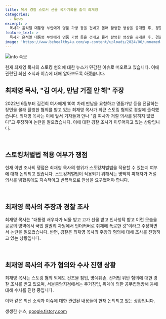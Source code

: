 ```yaml
---
title: 목사 경찰 스토커 선물 국가기록물 출석 최재영
categories:
  - News
excerpt: >
  목사가 윤석열 대통령 부인에게 명품 가방 등을 건네고 몰래 촬영한 영상을 공개한 후, 경찰에 스토킹 혐의로 출석한 사실이 알려졌습니다. 최재영 목사는 김 여사가 만남을 거절한 적이 없다며 자신의 행위를 반박하고, 스토킹처벌법이 적용되지 않았어야 했다고 주장했습니다. 또한, 목사는 스토킹 혐의 외에도 다른 혐의에 대한 경찰 조사를 받고 있습니다.
feature_text: >
  목사가 윤석열 대통령 부인에게 명품 가방 등을 건네고 몰래 촬영한 영상을 공개한 후, 경찰에 스토킹 혐의로 출석한 사실이 알려졌습니다. 최재영 목사는 김 여사가 만남을 거절한 적이 없다며 자신의 행위를 반박하고, 스토킹처벌법이 적용되지 않았어야 했다고 주장했습니다. 또한, 목사는 스토킹 혐의 외에도 다른 혐의에 대한 경찰 조사를 받고 있습니다.
image: 'https://www.behealthy4u.com/wp-content/uploads/2024/06/unnamed-file.png'
---
```


<p><img src="https://www.behealthy4u.com/wp-content/uploads/2024/06/unnamed-file.png" alt="info 속보" /></p>

<p>현재 최재영 목사의 스토킹 혐의에 대한 뉴스가 민감한 이슈로 떠오르고 있습니다. 이에 관련된 최신 소식과 이슈에 대해 알아보도록 하겠습니다.</p>

<h2 data-ke-size="size26">최재영 목사, "김 여사, 만남 거절 안 해" 주장</h2>

<p>2022년 6월부터 김건희 여사에게 10여 차례 만남을 요청하고 명품가방 등을 전달하는 장면을 몰래 촬영한 혐의를 받고 있는 최재영 목사가 최근 스토킹 혐의로 경찰에 출석했습니다. 최재영 목사는 이에 앞서 기자들과 만나 "김 여사가 거절 의사를 밝히지 않았다"고 주장하며 논란을 일으켰습니다. 이에 대한 경찰 조사가 이루어지고 있는 상황입니다.</p>

<p data-ke-size="size16">&nbsp;</p>

<h2 data-ke-size="size26">스토킹처벌법 적용 여부가 쟁점</h2>

<p>현재 이번 조사의 쟁점은 최재영 목사의 행위가 스토킹처벌법을 적용할 수 있는지 여부에 대해 논의되고 있습니다. 스토킹처벌법이 적용되기 위해서는 명백히 피해자가 거절 의사를 밝혔음에도 지속적이고 반복적으로 만남을 요구했어야 합니다.</p>

<p data-ke-size="size16">&nbsp;</p>

<h2 data-ke-size="size26">최재영 목사의 주장과 경찰 조사</h2>

<p>최재영 목사는 "대통령 배우자가 뇌물 받고 고가 선물 받고 인사청탁 받고 이런 모습을 공공의 영역에서 국민 알권리 차원에서 언더커버로 취재해 폭로한 것"이라고 주장하면서 논란을 일으켰습니다. 반면, 경찰은 최재영 목사의 주장과 혐의에 대해 조사를 진행하고 있는 상황입니다.</p>

<p data-ke-size="size16">&nbsp;</p>

<h2 data-ke-size="size26">최재영 목사의 추가 혐의와 수사 진행 상황</h2>

<p>최재영 목사는 스토킹 혐의 외에도 건조물 침입, 명예훼손, 선거법 위반 혐의에 대한 경찰 조사를 받고 있으며, 서울중앙지검에서는 주거침입, 위계에 의한 공무집행방해 등에 대해 수사를 진행 중입니다.</p>

<p>이와 같은 최신 소식과 이슈에 대한 관련된 내용들이 현재 논의되고 있는 상황입니다.</p>
생생한 뉴스, <a href="https://qoogle.tistory.com" rel="dofollow">qoogle.tistory.com</a>


